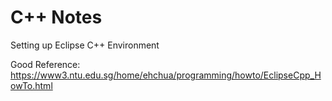 # C++ Notes

Setting up Eclipse C++ Environment

Good Reference: https://www3.ntu.edu.sg/home/ehchua/programming/howto/EclipseCpp_HowTo.html
